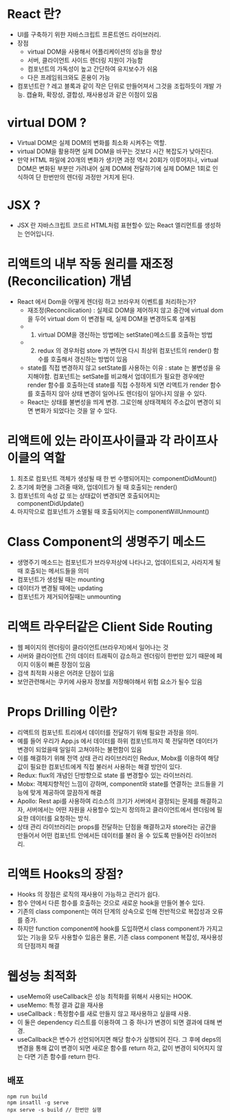 # React 란?
- UI를 구축하기 위한 자바스크립트 프론트엔드 라이브러리.
- 장점
    - virtual DOM을 사용해서 어플리케이션의 성능을 향상
    - 서버, 클라이언트 사이드 렌더링 지원이 가능함
    - 컴포넌트의 가독성이 높고 간단하여 유지보수가 쉬움
    - 다은 프레임워크와도 혼용이 가능
- 컴포넌트란 ? 레고 블록과 같이 작은 단위로 만들어져서 그것을 조립하듯이 개발 가능. 캡슐화, 확장성, 결합성, 재사용성과 같은 이점이 있음

# virtual DOM ? 
- Virtual DOM은 실제 DOM의 변화를 최소화 시켜주는 역할.
- virtual DOM을 활용하면 실제 DOM을 바꾸는 것보다 시간 복잡도가 낮아진다.
- 만약 HTML 파일에 20개의 변화가 생기면 과정 역시 20회가 이루어지나, virtual DOM은 변화된 부분만 가려내어 실제 DOM에 전달하기에 실제 DOM은 1회로 인식하여 단 한번만의 렌더링 과정만 거치게 된다.

# JSX ? 
- JSX 란 자바스크립트 코드르 HTML처럼 표현할수 있는 React 엘리먼트를 생성하는 언어입니다.

# 리액트의 내부 작동 원리를 재조정(Reconcilication) 개념
- React 에서 Dom을 어떻게 렌더링 하고 브라우저 이벤트를 처리하는가?
    - 재조정(Reconcilication) : 실제로 DOM을 제어하지 않고 중간에 virtual dom 을 두어 virtual dom 이 변경될 때, 실제 DOM을 변경하도록 설계됨
    - 1. virtual DOM을 갱신하는 방법에는 setState()메소드를 호출하는 방법
    - 2. redux 의 경우처럼 store 가 변하면 다시 최상위 컴포넌트의 render() 함수를 호출해서 갱신하는 방법이 있음
    - state를 직접 변경하지 않고 setState를 사용하는 이유 : state 는 불변성을 유지해야함. 컴포넌트는 setSate를 비교해서 업데이트가 필요한 경우에만 render 함수를 호출하는데 state를 직접 수정하게 되면 리액트가 render 함수를 호출하지 않아 상태 변경이 일어나도 렌더링이 일어나지 않을 수 있다.
    - React는 상태를 불변성을 띄게 변경. 그로인해 상태객체의 주소값이 변경이 되면 변화가 되었다는 것을 알 수 있다.

# 리액트에 있는 라이프사이클과 각 라이프사이클의 역할
1. 최초로 컴포넌트 객체가 생성될 때 한 번 수행되어지는 componentDidMount()
2. 초기에 화면을 그려줄 때와, 업데이트가 될 때 호출되는 render()
3. 컴포넌트의 속성 값 또는 상태값이 변경되면 호출되어지는 componentDidUpdate()
4. 마지막으로 컴포넌트가 소멸될 때 호출되어지는 componentWillUnmount()

# Class Component의 생명주기 메소드
- 생명주기 메소드는 컴포넌트가 브라우저상에 나타나고, 업데이트되고, 사라지게 될 때 호출되는 메서드들을 의미
- 컴포넌트가 생성될 때는 mounting
- 데이터가 변경될 때에는 updating
- 컴포넌트가 제거되어질때는 unmounting

# 리액트 라우터같은 Client Side Routing
- 웹 페이지의 렌더링이 클라이언트(브라우저)에서 일어나는 것
- 서버와 클라이언트 간의 데이터 트래픽이 감소하고 렌더링이 한번만 있기 때문에 페이지 이동이 빠른 장점이 있음
- 검색 최적화 사용은 어려운 단점이 있음
- 보안관련해서는 쿠키에 사용자 정보를 저장해야해서 위험 요소가 될수 있음

# Props Drilling 이란?
- 리액트의 컴포넌트 트리에서 데이터를 전달하기 위해 필요한 과정을 의미.
- 예를 들어 우리가 App.js 에서 데이터를 하위 컴포넌트까지 쭉 전달하면 데이터가 변경이 되었을때 일일히 고쳐야하는 불편함이 있음
- 이를 해결하기 위해 전역 상태 관리 라이브러리인 Redux, Mobx를 이용하여 해당 값이 필요한 컴포넌트에게 직접 불러서 사용하는 해결 방안이 있다.
- Redux: flux의 개념인 단방향으로 state 를 변경할수 있는 라이브러리.
- Mobx: 객체지향적인 느낌이 강하며, component와 state를 연결하는 코드들을 기능에 맞게 제공하여 깔끔하게 해결
- Apollo: Rest api를 사용하여 리소스의 크기가 서버에서 결정되는 문제를 해결하고자, 서버에서는 어떤 자원을 사용할수 있는지 정의하고 클라이언트에서 렌더링에 필요한 데이터를 요청하는 방식.
- 상태 관리 라이브러리는 props를 전달하는 단점을 해결하고자 store라는 공간을 만들어서 어떤 컴포넌트 안에서든 데이터를 불러 올 수 있도록 만들어진 라이브러리.

# 리액트 Hooks의 장점?
- Hooks 의 장점은 로직의 재사용이 가능하고 관리가 쉽다.
- 함수 안에서 다른 함수를 호출하는 것으로 새로운 hook을 만들어 볼수 있다.
- 기존의 class component는 여러 단계의 상속으로 인해 전반적으로 복잡성과 오류를 증가.
- 하지만 function component에 hook를 도입하면서 class component가 가지고 있는 기능을 모두 사용할수 있음은 물론, 기존 class component 복잡성, 재사용성의 단점까지 해결

# 웹성능 최적화
- useMemo와 useCallback은 성능 최적화를 위해서 사용되는 HOOK.
- useMemo: 특정 결과 값을 재사용
- useCallback : 특정함수를 새로 만들지 않고 재사용하고 싶을때 사용.
- 이 둘은 dependency 리스트를 이용하여 그 중 하나가 변경이 되면 결과에 대해 변경.
- useCallback은 변수가 선언되어지면 해당 함수가 실행되어 진다. 그 후에 deps의 변경을 통해 값이 변경이 되면 새로운 함수를 return 하고, 값이 변경이 되어지지 않는 다면 기존 함수를 return 한다.


## 배포
```
npm run build
npm insatll -g serve
npx serve -s build // 한번만 실행
```
